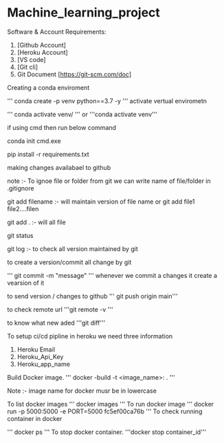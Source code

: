 # Machine_learning_project
Software & Account Requirements:

1. [Github Account]
2. [Heroku Account]
3. [VS code]
4. [Git cli]
5. Git Document [https://git-scm.com/doc]



Creating a conda enviroment

'''
conda create -p venv python==3.7 -y
'''
activate vertual envirometn

'''
conda activate venv/
'''
or
'''conda activate venv'''

if using cmd then  run below command

conda init cmd.exe

pip install -r requirements.txt

making changes availabael to github

note :- To ignoe file or folder from git we can write name of file/folder in .gitignore

git add filename :- will maintain version of file name
or
git add file1 file2....filen

git add . :- will all file


git status


git log :- to check all version maintained by git

to create a version/commit all change by git

'''
git commit -m "message"
'''
whenever we commit a changes it create a vearsion of it

to send version / changes to github
''' git push origin main'''


to check remote url
'''git remote -v '''

to know what new aded 
'''git diff'''

To setup ci/cd pipline in heroku we need three information
1. Heroku Email
2. Heroku_Api_Key
3. Heroku_app_name  

Build Docker image.
'''
docker -build -t <image_name>:<tagname> .
'''

Note :- image name for docker musr be in lowercase

To list docker images
'''
docker images
'''
To run docker image
'''
docker run -p 5000:5000 -e PORT=5000 fc5ef00ca76b 
'''
To check running container in docker

'''
docker ps
'''
To stop docker  container.
'''docker stop container_id'''











